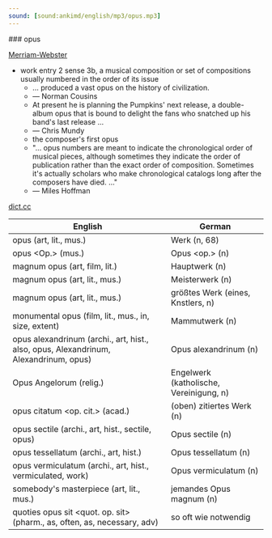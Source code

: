 ```yaml
---
sound: [sound:ankimd/english/mp3/opus.mp3]
---
```


\### opus

[Merriam-Webster](https://www.merriam-webster.com/dictionary/opus)

- work entry 2 sense 3b, a musical composition or set of compositions usually numbered in the order of its issue
    - … produced a vast opus on the history of civilization.
    - — Norman Cousins
    - At present he is planning the Pumpkins' next release, a double-album opus that is bound to delight the fans who snatched up his band's last release …
    - — Chris Mundy
    - the composer's first opus
    - "… opus numbers are meant to indicate the chronological order of musical pieces, although sometimes they indicate the order of publication rather than the exact order of composition. Sometimes it's actually scholars who make chronological catalogs long after the composers have died. …"
    - — Miles Hoffman

[dict.cc](https://www.dict.cc/opus)

| English        | German       |
| -------------- | ------------ |
| opus (art, lit., mus.) | Werk (n, 68) |
| opus <Op.> (mus.) | Opus <op.> (n) |
| magnum opus (art, film, lit.) | Hauptwerk (n) |
| magnum opus (art, lit., mus.) | Meisterwerk (n) |
| magnum opus (art, lit., mus.) | größtes Werk (eines, Knstlers, n) |
| monumental opus (film, lit., mus., in, size, extent) | Mammutwerk (n) |
| opus alexandrinum (archi., art, hist., also, opus, Alexandrinum, Alexandrinum, opus) | Opus alexandrinum (n) |
| Opus Angelorum (relig.) | Engelwerk (katholische, Vereinigung, n) |
| opus citatum <op. cit.> (acad.) | (oben) zitiertes Werk (n) |
| opus sectile (archi., art, hist., sectile, opus) | Opus sectile (n) |
| opus tessellatum (archi., art, hist.) | Opus tessellatum (n) |
| opus vermiculatum (archi., art, hist., vermiculated, work) | Opus vermiculatum (n) |
| somebody's masterpiece (art, lit., mus.) | jemandes Opus magnum (n) |
| quoties opus sit <quot. op. sit> (pharm., as, often, as, necessary, adv) | so oft wie notwendig |
